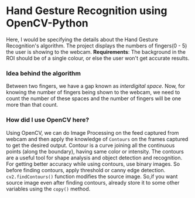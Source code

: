 # Hand Gesture Recognition using OpenCV-Python

Here, I would be specifying the details about the Hand Gesture Recognition's algorithm. The project displays the numbers of fingers(0 - 5) the user is showing to the webcam.
**Requirements**: The background in the ROI should be of a single colour, or else the user won't get accurate results.

### Idea behind the algorithm
Between two fingers, we have a gap known as _interdigital space_. Now, for knowing the number of fingers being shown to the webcam, we need to count the number of these spaces
and the number of fingers will be one more than that count.

### How did I use OpenCV here?
Using OpenCV, we can do Image Processing on the feed captured from webcam and then apply the knowledge of `Contours` on the frames captured to get the desired output.
Contour is a curve joining all the continuous points (along the boundary), having same color or intensity. The contours are a useful tool for shape
analysis and object detection and recognition. For getting better accuracy while using contours, use binary images. So before finding contours, apply threshold or canny edge
detection. `cv2.findContours()` function modifies the source image. So,if you want source image even after finding contours, already store it to some other variables using the
`copy()` method.
